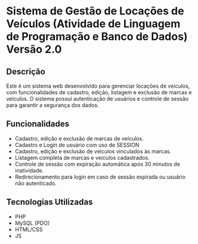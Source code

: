 # Sistema de Gestão de Locações de Veículos (Atividade de Linguagem de Programação e Banco de Dados) Versão 2.0

## Descrição

Este é um sistema web desenvolvido para gerenciar locações de veículos, com funcionalidades de cadastro, edição, listagem e exclusão de marcas e veículos. O sistema possui autenticação de usuários e controle de sessão para garantir a segurança dos dados.

## Funcionalidades

- Cadastro, edição e exclusão de marcas de veículos.
- Cadastro e Login de usuário com uso de SESSION
- Cadastro, edição e exclusão de veículos vinculados às marcas.
- Listagem completa de marcas e veículos cadastrados.
- Controle de sessão com expiração automática após 30 minutos de inatividade.
- Redirecionamento para login em caso de sessão expirada ou usuário não autenticado.

## Tecnologias Utilizadas

- PHP
- MySQL (PDO)
- HTML/CSS
- JS


